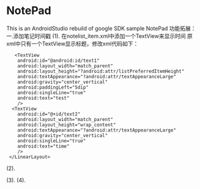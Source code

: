 # NotePad
This is an AndroidStudio rebuild of google SDK sample NotePad
功能拓展：
一.添加笔记时间戳
(1). 在notelist_item.xml中添加一个TextView来显示时间
      原xml中只有一个TextView显示标题，修改xml代码如下：
      <LinearLayout xmlns:android="http://schemas.android.com/apk/res/android"
        android:layout_width="match_parent"
        android:layout_height="match_parent"
        android:orientation="vertical"
        android:paddingLeft="6dip"
        android:paddingRight="6dip"
        android:paddingBottom="3dip">

       <TextView
        android:id="@android:id/text1"
        android:layout_width="match_parent"
        android:layout_height="?android:attr/listPreferredItemHeight"
        android:textAppearance="?android:attr/textAppearanceLarge"
        android:gravity="center_vertical"
        android:paddingLeft="5dip"
        android:singleLine="true"
        android:text="test"
        />
      <TextView
        android:id="@+id/text2"
        android:layout_width="match_parent"
        android:layout_height="wrap_content"
        android:textAppearance="?android:attr/textAppearanceLarge"
        android:gravity="center_vertical"
        android:singleLine="true"
        android:text="time"
        />
     </LinearLayout>
     
(2).
  
(3).
(4).

